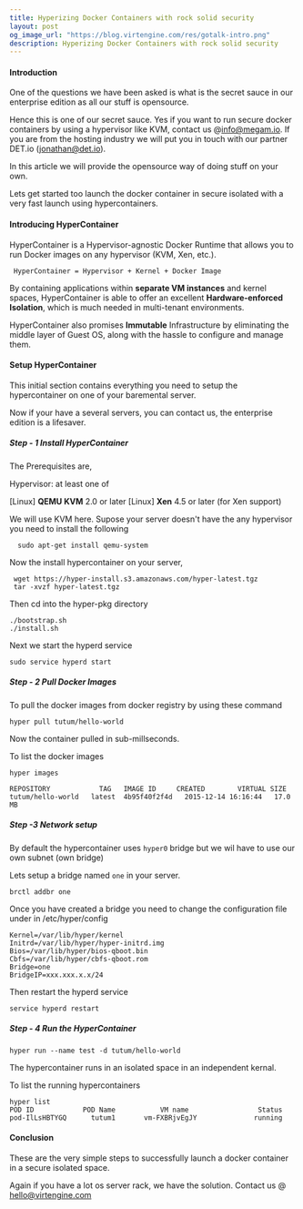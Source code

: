 ```yaml
---
title: Hyperizing Docker Containers with rock solid security
layout: post
og_image_url: "https://blog.virtengine.com/res/gotalk-intro.png"
description: Hyperizing Docker Containers with rock solid security
---
```


#### Introduction

   One of the questions we have been asked is what is the secret sauce in our enterprise edition as all our stuff is opensource.

 Hence this is one of our secret sauce. Yes if you want to run secure docker containers by using a hypervisor like KVM, contact us @info@megam.io. If you are from the hosting industry we will put you in touch with our partner DET.io (jonathan@det.io).

In this article we will provide the opensource way of doing stuff on your own.

Lets get started too launch the docker container in
secure isolated with a very fast launch using hypercontainers.

#### Introducing HyperContainer
   HyperContainer is a Hypervisor-agnostic Docker Runtime that allows you to run Docker images on any hypervisor (KVM, Xen, etc.).


     HyperContainer = Hypervisor + Kernel + Docker Image

By containing applications within **separate VM instances** and kernel spaces, HyperContainer is able to offer an excellent **Hardware-enforced Isolation**, which is much needed in multi-tenant environments.

HyperContainer also promises  **Immutable** Infrastructure by eliminating the middle layer of Guest OS, along with the hassle to configure and manage them.

#### Setup HyperContainer

 This initial section contains everything you need to setup the hypercontainer on one of your baremental server.

Now if your have a several servers, you can contact us, the enterprise edition is a lifesaver.

##### Step - 1 Install HyperContainer

The Prerequisites are,

Hypervisor: at least one of

[Linux] **QEMU KVM** 2.0 or later
[Linux] **Xen** 4.5 or later (for Xen support)

We will use KVM here. Supose your server doesn't have the any hypervisor you need to install the following

      sudo apt-get install qemu-system

Now the install hypercontainer on your server,

     wget https://hyper-install.s3.amazonaws.com/hyper-latest.tgz
     tar -xvzf hyper-latest.tgz


  Then cd into the hyper-pkg directory

    ./bootstrap.sh
    ./install.sh


   Next we start the hyperd service

    sudo service hyperd start

##### Step - 2 Pull  Docker Images

To pull the docker images from docker registry by using these command

    hyper pull tutum/hello-world

Now the container pulled in sub-millseconds.

To list the docker images


    hyper images

    REPOSITORY            TAG   IMAGE ID     CREATED        VIRTUAL SIZE
    tutum/hello-world   latest  4b95f40f2f4d   2015-12-14 16:16:44   17.0 MB

##### Step -3 Network  setup

By default the hypercontainer uses `hyper0` bridge but we wil have to use our own subnet (own bridge)

Lets setup a bridge named `one` in your server.

    brctl addbr one


Once you have created a bridge  you need to change the configuration file under in /etc/hyper/config

    Kernel=/var/lib/hyper/kernel
    Initrd=/var/lib/hyper/hyper-initrd.img
    Bios=/var/lib/hyper/bios-qboot.bin
    Cbfs=/var/lib/hyper/cbfs-qboot.rom
    Bridge=one
    BridgeIP=xxx.xxx.x.x/24

 Then restart the hyperd service

    service hyperd restart

##### Step - 4 Run the HyperContainer

    hyper run --name test -d tutum/hello-world

 The hypercontainer runs in an isolated space in an independent kernal.

To list the running hypercontainers

    hyper list
    POD ID            POD Name           VM name                 Status
    pod-IlLsHBTYGQ      tutum1       vm-FXBRjvEgJY              running


#### Conclusion

These are the very simple steps to successfully launch a docker container in a secure isolated space.

Again if you have a lot os server rack, we have the solution. Contact us @ hello@virtengine.com
